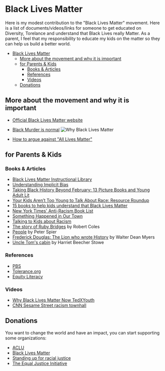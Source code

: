# Black Lives Matter

Here is my modest contribution to the "Black Lives Matter" movement. Here is a list of documents/videos/links for someone to get educated on Diversity, Torelance and understand that Black Lives really Matter. As a parent, I feel that my responsibility to educate my kids on the matter so they can help us build a better world.

- [Black Lives Matter](#black-lives-matter)
  - [More about the movement and why it is important](#more-about-the-movement-and-why-it-is-important)
  - [for Parents & Kids](#for-parents--kids)
    - [Books & Articles](#books--articles)
    - [References](#references)
    - [Videos](#videos)
  - [Donations](#donations)

## More about the movement and why it is important

- [Official Black Lives Matter website](https://blacklivesmatter.com)
- [Black Murder is normal](https://www.youtube.com/watch?v=1DxHL2i3cZo)
![Why Black Lives Matter](http://chainsawsuit.com/wp-content/uploads/2016/07/20160707_allhousesredux.png)

- [How to argue against "All Lives Matter"](https://www.bustle.com/articles/171457-how-to-argue-against-saying-all-lives-matter-because-this-has-got-to-stop)

## for Parents & Kids

### Books & Articles

- [Black Lives Matter Instructional Library](https://docs.google.com/presentation/d/18pOK3roiwPQ9WF7D2wA0o7Ktr8KwAJeZfn-o6O8T__Y/mobilepresent?fbclid=IwAR0rfRMsiKVUqAB9YMSHpTzsKEl58rUaXRiwUGVvfgcyrOv0CbC-t8eTkwU&slide=id.g87f9732047_4_9)
- [Understanding Implicit Bias](http://kirwaninstitute.osu.edu/research/understanding-implicit-bias/)
- [Taking Black History Beyond February: 13 Picture Books and Young Adult Lit](https://colorfulpages.org/2020/03/16/taking-black-history-beyond-february-13-picture-books-and-young-adult-lit/)
- [Your Kids Aren’t Too Young to Talk About Race: Resource Roundup](https://www.prettygooddesign.org/blog/Blog%20Post%20Title%20One-5new4)
- [15 books to help kids understand that Black Lives Matter](https://www.rebekahgienapp.com/black-lives-matter/)
- [New York Times' Anti-Racism Book List](https://www.nytimes.com/2020/06/02/parenting/kids-books-racism-protest.html)
- [Something Happened in Our Town](https://www.apa.org/pubs/magination/441B228)
- [Talking to Kids about Racism](https://www.nytimes.com/2020/06/05/us/talking-to-kids-about-racism.html)
- [The story of Ruby Bridges](https://www.amazon.com/dp/0439472261?tag=duckduckgo-ffab-20&linkCode=osi&th=1&psc=1) by Robert Coles
- [People](https://www.amazon.com/People-Peter-Spier/dp/038524469X/ref=tmm_pap_swatch_0?_encoding=UTF8&qid=1591748140&sr=1-1) by Peter Spier
- [Frederick Douglas: The Lion who wrote History](https://www.amazon.com/Frederick-Douglass-Lion-Wrote-History/dp/0060277092/ref=sr_1_1?crid=22VE4WJ4733RH&dchild=1&keywords=frederick+douglass+the+lion+who+wrote+history&qid=1591748232&s=books&sprefix=frederi%2Cstripbooks%2C210&sr=1-1) by Walter Dean Myers
- [Uncle Tom's cabin](https://www.amazon.com/Uncle-Cabin-Harriet-Beecher-Stowe-ebook/dp/B0084B1OUM/ref=sr_1_3?crid=INZ9RYLIEF7L&dchild=1&keywords=uncle+toms+cabin&qid=1591748305&s=books&sprefix=uncle+tom%2Cstripbooks%2C209&sr=1-3) by Harriet Beecher Stowe
  
### References

- [PBS](https://www.pbs.org/parents)
- [Tolerance.org](https://www.tolerance.org)
- [Equity Literacy](https://www.equityliteracy.org)

### Videos

- [Why Black Lives Matter Now TedXYouth](https://www.youtube.com/watch?v=A7EZWBIPUUQ)
- [CNN Sesame Street racism townhall](https://www.cnn.com/2020/06/06/app-news-section/cnn-sesame-street-race-town-hall-app-june-6-2020-app/index.html)

## Donations

You want to change the world and have an impact, you can start supporting some organizations:

- [ACLU](https://www.aclu.org)
- [Black Lives Matter](https://secure.actblue.com/donate/ms_blm_homepage_2019)
- [Standing up for racial justice](https://www.showingupforracialjustice.org/donate-to-surj.html)
- [The Equal Justice Initiative](https://support.eji.org/give/153413/#!/donation/checkout)